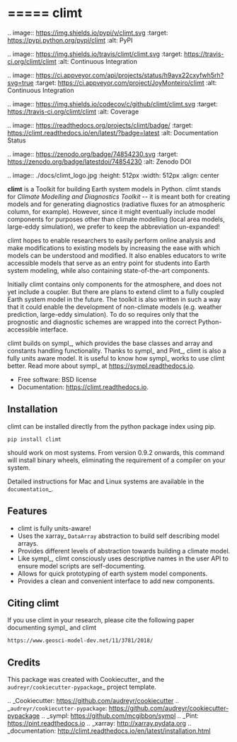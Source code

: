 =====
climt
=====


.. image:: https://img.shields.io/pypi/v/climt.svg
    :target: https://pypi.python.org/pypi/climt
    :alt: PyPI

.. image:: https://img.shields.io/travis/climt/climt.svg
    :target: https://travis-ci.org/climt/climt
    :alt: Continuous Integration

.. image:: https://ci.appveyor.com/api/projects/status/h9ayx22cxyfwh5rh?svg=true
    :target: https://ci.appveyor.com/project/JoyMonteiro/climt
    :alt: Continuous Integration

.. image:: https://img.shields.io/codecov/c/github/climt/climt.svg
    :target: https://travis-ci.org/climt/climt
    :alt: Coverage

.. image:: https://readthedocs.org/projects/climt/badge/
    :target: https://climt.readthedocs.io/en/latest/?badge=latest
    :alt: Documentation Status

.. image:: https://zenodo.org/badge/74854230.svg
    :target: https://zenodo.org/badge/latestdoi/74854230
    :alt: Zenodo DOI


.. image:: ./docs/climt_logo.jpg
    :height: 512px
    :width: 512px
    :align: center

**climt** is a Toolkit for building Earth system models in Python. climt stands for *Climate Modelling
and Diagnostics Toolkit* -- it is meant both for creating models and for generating diagnostics
(radiative fluxes for an atmospheric column, for example). However, since it might eventually
include model components for purposes other than climate modelling (local area models, large-eddy
simulation), we prefer to keep the abbreviation un-expanded!

climt hopes to enable researchers to easily perform online analysis and make
modifications to existing models by increasing the ease with which models
can be understood and modified. It also enables educators to write
accessible models that serve as an entry point for students into Earth
system modeling, while also containing state-of-the-art components.

Initially climt contains only components for the atmosphere, and does not yet
include a coupler. But there are plans to extend climt to a fully coupled Earth
system model in the future. The toolkit is also written in such a way that it
could enable the development of non-climate models (e.g. weather prediction,
large-eddy simulation). To do so requires only that the prognostic and
diagnostic schemes are wrapped into the correct Python-accessible interface.

climt builds on sympl_, which provides the base classes and  array and constants handling
functionality. Thanks to sympl_ and Pint_, climt is also a fully units aware model. It is
useful to know how sympl_ works to use climt better. Read more about sympl_ at
https://sympl.readthedocs.io.

* Free software: BSD license
* Documentation: https://climt.readthedocs.io.

Installation
-------------

climt can be installed directly from the python package index using pip.

    pip install climt

should work on most systems. From version 0.9.2 onwards, this command will
install binary wheels, eliminating the requirement of a compiler on your
system.

Detailed instructions for Mac and Linux systems are available in the `documentation`_.

Features
--------

* climt is fully units-aware!
* Uses the xarray_ `DataArray` abstraction to build self describing model arrays. 
* Provides different levels of abstraction towards building a climate model.
* Like sympl_, climt consciously uses descriptive names in the user API to ensure
  model scripts are self-documenting.
* Allows for quick prototyping of earth system model components.
* Provides a clean and convenient interface to add new components.

Citing climt
------------

If you use climt in your research, please cite the following paper documenting sympl_ and climt

    https://www.geosci-model-dev.net/11/3781/2018/

Credits
-------

This package was created with Cookiecutter_ and the `audreyr/cookiecutter-pypackage`_ project template.

.. _Cookiecutter: https://github.com/audreyr/cookiecutter
.. _`audreyr/cookiecutter-pypackage`: https://github.com/audreyr/cookiecutter-pypackage
.. _sympl: https://github.com/mcgibbon/sympl
.. _Pint: https://pint.readthedocs.io
.. _xarray: http://xarray.pydata.org
.. _documentation: http://climt.readthedocs.io/en/latest/installation.html
